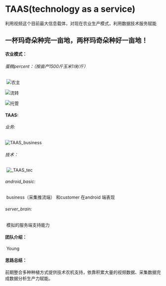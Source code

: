# TAAS(technology as a service)

利用视频这个目前最大信息载体，对现在农业生产模式，利用数据技术服务赋能

## 一杯玛奇朵种完一亩地，两杯玛奇朵种好一亩地！



#### 农业模式：

###### 			蛋糕percent：（按亩产1500斤玉米1块/斤）

​			![农主](http://182.92.164.242:8080/taas_app/%E5%86%9C%E4%B8%BB.png)

![流转](http://182.92.164.242:8080/taas_app/流转.png)

![托管](http://182.92.164.242:8080/taas_app/托管.png)



#### TAAS:

###### 	业务:

![TAAS_business](http://182.92.164.242:8080/taas_app/TAAS_business.png)

###### 	技术：

​			![_TAAS_tec](http://182.92.164.242:8080/taas_app/TAAS_tec.png)

###### android_basic:

​				business（采集推流端） 和customer 在android 端表现

###### server_brain:

​				模拟的服务端支持能力

#### 团队介绍：

​		Young

#### 思路总结：

​		前期整合多种种植方式提供技术农机支持，依靠积累大量的视频数据、采集数据完成数据分析生产力赋能。
